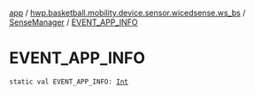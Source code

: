 [app](../../index.md) / [hwp.basketball.mobility.device.sensor.wicedsense.ws_bs](../index.md) / [SenseManager](index.md) / [EVENT_APP_INFO](.)

# EVENT_APP_INFO

`static val EVENT_APP_INFO: `[`Int`](https://kotlinlang.org/api/latest/jvm/stdlib/kotlin/-int/index.html)